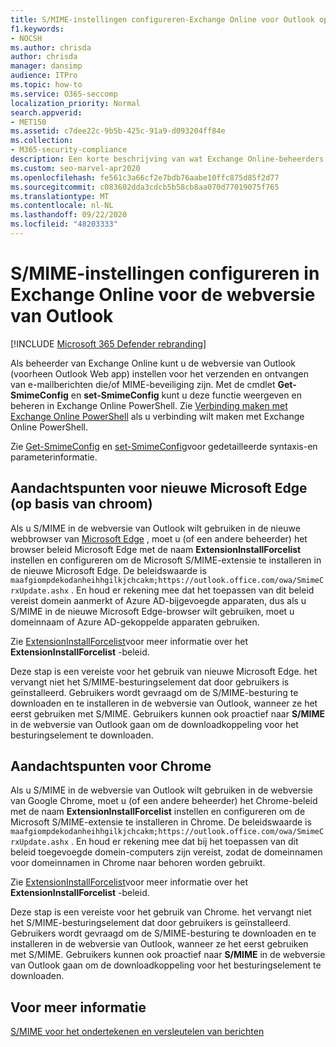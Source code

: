```yaml
---
title: S/MIME-instellingen configureren-Exchange Online voor Outlook op het web
f1.keywords:
- NOCSH
ms.author: chrisda
author: chrisda
manager: dansimp
audience: ITPro
ms.topic: how-to
ms.service: O365-seccomp
localization_priority: Normal
search.appverid:
- MET150
ms.assetid: c7dee22c-9b5b-425c-91a9-d093204ff84e
ms.collection:
- M365-security-compliance
description: Een korte beschrijving van wat Exchange Online-beheerders nodig hebben om de S/MIME-instellingen in de webversie van Outlook in Exchange Online weer te geven en te configureren.
ms.custom: seo-marvel-apr2020
ms.openlocfilehash: fe561c3a66cf2e7bdb76aabe10ffc875d85f2d77
ms.sourcegitcommit: c083602dda3cdcb5b58cb8aa070d77019075f765
ms.translationtype: MT
ms.contentlocale: nl-NL
ms.lasthandoff: 09/22/2020
ms.locfileid: "48203333"
---
```

# <a name="configure-smime-settings-in-exchange-online-for-outlook-on-the-web"></a>S/MIME-instellingen configureren in Exchange Online voor de webversie van Outlook

[!INCLUDE [Microsoft 365 Defender rebranding](../includes/microsoft-defender-for-office.md)]


Als beheerder van Exchange Online kunt u de webversie van Outlook (voorheen Outlook Web app) instellen voor het verzenden en ontvangen van e-mailberichten die/of MIME-beveiliging zijn. Met de cmdlet **Get-SmimeConfig** en **set-SmimeConfig** kunt u deze functie weergeven en beheren in Exchange Online PowerShell. Zie [Verbinding maken met Exchange Online PowerShell](https://docs.microsoft.com/powershell/exchange/connect-to-exchange-online-powershell) als u verbinding wilt maken met Exchange Online PowerShell.

Zie [Get-SmimeConfig](https://docs.microsoft.com/powershell/module/exchange/get-smimeconfig) en [set-SmimeConfig](https://docs.microsoft.com/powershell/module/exchange/set-smimeconfig)voor gedetailleerde syntaxis-en parameterinformatie.

## <a name="considerations-for-new-microsoft-edge-chromium-based"></a>Aandachtspunten voor nieuwe Microsoft Edge (op basis van chroom)

Als u S/MIME in de webversie van Outlook wilt gebruiken in de nieuwe webbrowser van [Microsoft Edge](https://www.microsoft.com/windows/microsoft-edge) , moet u (of een andere beheerder) het browser beleid Microsoft Edge met de naam **ExtensionInstallForcelist** instellen en configureren om de Microsoft S/MIME-extensie te installeren in de nieuwe Microsoft Edge. De beleidswaarde is `maafgiompdekodanheihhgilkjchcakm;https://outlook.office.com/owa/SmimeCrxUpdate.ashx` . En houd er rekening mee dat het toepassen van dit beleid vereist domein aanmerkt of Azure AD-bijgevoegde apparaten, dus als u S/MIME in de nieuwe Microsoft Edge-browser wilt gebruiken, moet u domeinnaam of Azure AD-gekoppelde apparaten gebruiken.

Zie [ExtensionInstallForcelist](https://docs.microsoft.com/DeployEdge/microsoft-edge-policies#extensioninstallforcelist)voor meer informatie over het **ExtensionInstallForcelist** -beleid.

Deze stap is een vereiste voor het gebruik van nieuwe Microsoft Edge. het vervangt niet het S/MIME-besturingselement dat door gebruikers is geïnstalleerd. Gebruikers wordt gevraagd om de S/MIME-besturing te downloaden en te installeren in de webversie van Outlook, wanneer ze het eerst gebruiken met S/MIME. Gebruikers kunnen ook proactief naar **S/MIME** in de webversie van Outlook gaan om de downloadkoppeling voor het besturingselement te downloaden.

## <a name="considerations-for-chrome"></a>Aandachtspunten voor Chrome

Als u S/MIME in de webversie van Outlook wilt gebruiken in de webversie van Google Chrome, moet u (of een andere beheerder) het Chrome-beleid met de naam **ExtensionInstallForcelist** instellen en configureren om de Microsoft S/MIME-extensie te installeren in Chrome. De beleidswaarde is `maafgiompdekodanheihhgilkjchcakm;https://outlook.office.com/owa/SmimeCrxUpdate.ashx` . En houd er rekening mee dat bij het toepassen van dit beleid toegevoegde domein-computers zijn vereist, zodat de domeinnamen voor domeinnamen in Chrome naar behoren worden gebruikt.

Zie [ExtensionInstallForcelist](https://cloud.google.com/docs/chrome-enterprise/policies/?policy=ExtensionInstallForcelist)voor meer informatie over het **ExtensionInstallForcelist** -beleid.

Deze stap is een vereiste voor het gebruik van Chrome. het vervangt niet het S/MIME-besturingselement dat door gebruikers is geïnstalleerd. Gebruikers wordt gevraagd om de S/MIME-besturing te downloaden en te installeren in de webversie van Outlook, wanneer ze het eerst gebruiken met S/MIME. Gebruikers kunnen ook proactief naar **S/MIME** in de webversie van Outlook gaan om de downloadkoppeling voor het besturingselement te downloaden.

## <a name="for-more-information"></a>Voor meer informatie

[S/MIME voor het ondertekenen en versleutelen van berichten](s-mime-for-message-signing-and-encryption.md)
